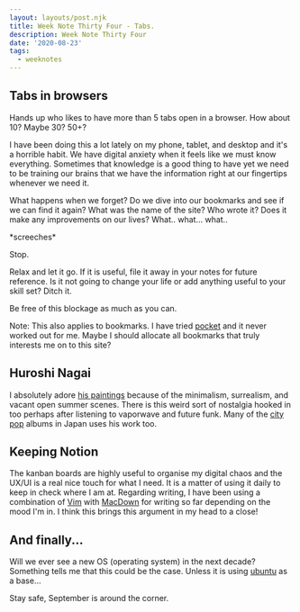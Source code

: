 ```yaml
---
layout: layouts/post.njk
title: Week Note Thirty Four - Tabs.
description: Week Note Thirty Four
date: '2020-08-23'
tags:
  - weeknotes
---
```


## Tabs in browsers

Hands up who likes to have more than 5 tabs open in a browser. How about 10? Maybe 30? 50+?

I have been doing this a lot lately on my phone, tablet, and desktop and it's a horrible habit. We have digital anxiety when it feels like we must know everything. Sometimes that knowledge is a good thing to have yet we need to be training our brains that we have the information right at our fingertips whenever we need it.

What happens when we forget? Do we dive into our bookmarks and see if we can find it again? What was the name of the site? Who wrote it? Does it make any improvements on our lives? What.. what... what..

\*screeches\*

Stop.

Relax and let it go. If it is useful, file it away in your notes for future reference. Is it not going to change your life or add anything useful to your skill set? Ditch it.

Be free of this blockage as much as you can.

Note: This also applies to bookmarks. I have tried [pocket](https://getpocket.com) and it never worked out for me. Maybe I should allocate all bookmarks that truly interests me on to this site?

## Huroshi Nagai

I absolutely adore [his paintings](https://everythingwithatwist.com/2015/10/22/hiroshi-nagai-paintings/) because of the minimalism, surrealism, and vacant open summer scenes. There is this weird sort of nostalgia hooked in too perhaps after listening to vaporwave and future funk. Many of the [city pop](https://en.wikipedia.org/wiki/City_pop) albums in Japan uses his work too.

## Keeping Notion

The kanban boards are highly useful to organise my digital chaos and the UX/UI is a real nice touch for what I need. It is a matter of using it daily to keep in check where I am at. Regarding writing, I have been using a combination of [Vim](https://www.vim.org) with [MacDown](https://macdown.uranusjr.com) for writing so far depending on the mood I'm in. I think this brings this argument in my head to a close!

## And finally...

Will we ever see a new OS (operating system) in the next decade? Something tells me that this could be the case. Unless it is using [ubuntu](https://ubuntu.com) as a base...

Stay safe, September is around the corner.
